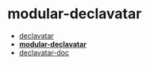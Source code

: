 # modular-declavatar

* [declavatar](https://github.com/kb10uy/declavatar)
* **[modular-declavatar](https://github.com/kb10uy/modular-declavatar)**
* [declavatar-doc](https://github.com/kb10uy/declavatar-doc)
